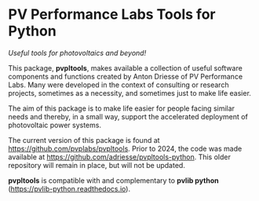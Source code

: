 # PV Performance Labs Tools for Python

*Useful tools for photovoltaics and beyond!*

This package, **pvpltools**, makes available a collection of useful
software components and functions created by Anton Driesse of PV Performance Labs.
Many were developed in the context of consulting or research projects,
sometimes as a necessity, and sometimes just to make life easier.

The aim of this package is to make life easier for people facing similar needs
and thereby, in a small way, support the accelerated deployment of photovoltaic power systems.

The current version of this package is found at https://github.com/pvplabs/pvpltools.
Prior to 2024, the code was made available at https://github.com/adriesse/pvpltools-python.
This older repository will remain in place, but will not be updated.

**pvpltools** is compatible with and complementary to
**pvlib python** (https://pvlib-python.readthedocs.io).
